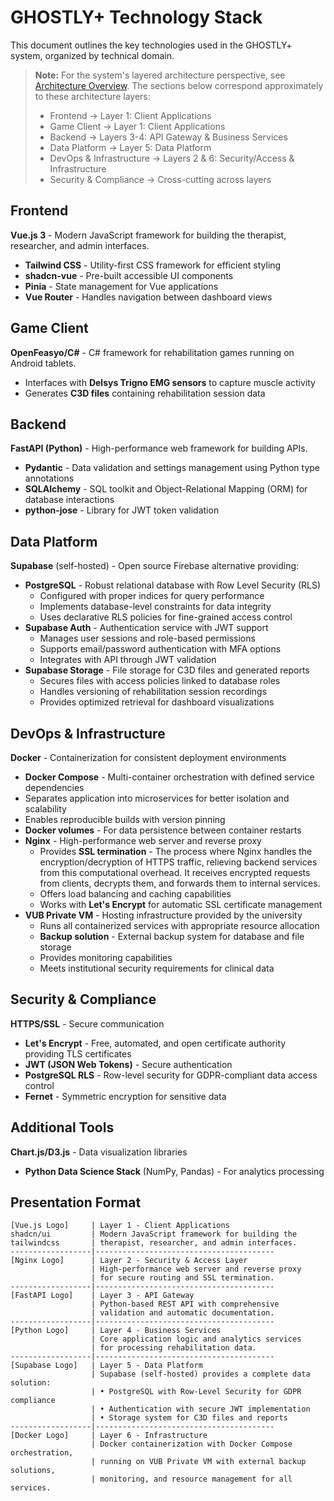 # GHOSTLY+ Technology Stack

This document outlines the key technologies used in the GHOSTLY+ system, organized by technical domain.

> **Note:** For the system's layered architecture perspective, see [Architecture Overview](architecture_overview.md). The sections below correspond approximately to these architecture layers:
> - Frontend → Layer 1: Client Applications
> - Game Client → Layer 1: Client Applications
> - Backend → Layers 3-4: API Gateway & Business Services
> - Data Platform → Layer 5: Data Platform
> - DevOps & Infrastructure → Layers 2 & 6: Security/Access & Infrastructure
> - Security & Compliance → Cross-cutting across layers

## Frontend

**Vue.js 3** - Modern JavaScript framework for building the therapist, researcher, and admin interfaces.
- **Tailwind CSS** - Utility-first CSS framework for efficient styling
- **shadcn-vue** - Pre-built accessible UI components
- **Pinia** - State management for Vue applications
- **Vue Router** - Handles navigation between dashboard views

## Game Client

**OpenFeasyo/C#** - C# framework for rehabilitation games running on Android tablets.
- Interfaces with **Delsys Trigno EMG sensors** to capture muscle activity
- Generates **C3D files** containing rehabilitation session data

## Backend

**FastAPI (Python)** - High-performance web framework for building APIs.
- **Pydantic** - Data validation and settings management using Python type annotations
- **SQLAlchemy** - SQL toolkit and Object-Relational Mapping (ORM) for database interactions
- **python-jose** - Library for JWT token validation

## Data Platform

**Supabase** (self-hosted) - Open source Firebase alternative providing:
- **PostgreSQL** - Robust relational database with Row Level Security (RLS)
  - Configured with proper indices for query performance
  - Implements database-level constraints for data integrity
  - Uses declarative RLS policies for fine-grained access control
- **Supabase Auth** - Authentication service with JWT support
  - Manages user sessions and role-based permissions
  - Supports email/password authentication with MFA options
  - Integrates with API through JWT validation
- **Supabase Storage** - File storage for C3D files and generated reports
  - Secures files with access policies linked to database roles
  - Handles versioning of rehabilitation session recordings
  - Provides optimized retrieval for dashboard visualizations

## DevOps & Infrastructure

**Docker** - Containerization for consistent deployment environments
  - **Docker Compose** - Multi-container orchestration with defined service dependencies
  - Separates application into microservices for better isolation and scalability
  - Enables reproducible builds with version pinning
  - **Docker volumes** - For data persistence between container restarts
- **Nginx** - High-performance web server and reverse proxy
  - Provides **SSL termination** - The process where Nginx handles the encryption/decryption of HTTPS traffic, relieving backend services from this computational overhead. It receives encrypted requests from clients, decrypts them, and forwards them to internal services.
  - Offers load balancing and caching capabilities
  - Works with **Let's Encrypt** for automatic SSL certificate management
- **VUB Private VM** - Hosting infrastructure provided by the university
  - Runs all containerized services with appropriate resource allocation
  - **Backup solution** - External backup system for database and file storage
  - Provides monitoring capabilities
  - Meets institutional security requirements for clinical data

## Security & Compliance

**HTTPS/SSL** - Secure communication
- **Let's Encrypt** - Free, automated, and open certificate authority providing TLS certificates
- **JWT (JSON Web Tokens)** - Secure authentication
- **PostgreSQL RLS** - Row-level security for GDPR-compliant data access control
- **Fernet** - Symmetric encryption for sensitive data

## Additional Tools

**Chart.js/D3.js** - Data visualization libraries
- **Python Data Science Stack** (NumPy, Pandas) - For analytics processing

## Presentation Format


```
[Vue.js Logo]     | Layer 1 - Client Applications
shadcn/ui         | Modern JavaScript framework for building the
tailwindcss       | therapist, researcher, and admin interfaces.
------------------|----------------------------------------
[Nginx Logo]      | Layer 2 - Security & Access Layer
                  | High-performance web server and reverse proxy
                  | for secure routing and SSL termination.
------------------|----------------------------------------
[FastAPI Logo]    | Layer 3 - API Gateway
                  | Python-based REST API with comprehensive
                  | validation and automatic documentation.
------------------|----------------------------------------
[Python Logo]     | Layer 4 - Business Services
                  | Core application logic and analytics services
                  | for processing rehabilitation data.
------------------|----------------------------------------
[Supabase Logo]   | Layer 5 - Data Platform
                  | Supabase (self-hosted) provides a complete data solution:
                  | • PostgreSQL with Row-Level Security for GDPR compliance
                  | • Authentication with secure JWT implementation
                  | • Storage system for C3D files and reports
------------------|----------------------------------------
[Docker Logo]     | Layer 6 - Infrastructure
                  | Docker containerization with Docker Compose orchestration,
                  | running on VUB Private VM with external backup solutions,
                  | monitoring, and resource management for all services.
```


